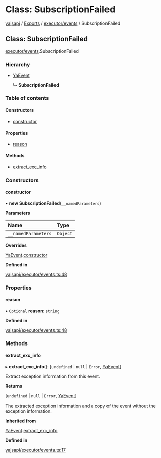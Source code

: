 # Class: SubscriptionFailed

[yajsapi](../yajsapi.md) / [Exports](../modules/) / [executor/events](../modules/executor_events.md) / SubscriptionFailed

## Class: SubscriptionFailed

[executor/events](../modules/executor_events.md).SubscriptionFailed

### Hierarchy

* [YaEvent](executor_events.yaevent.md)

  ↳ **SubscriptionFailed**

### Table of contents

#### Constructors

* [constructor](executor_events.subscriptionfailed.md#constructor)

#### Properties

* [reason](executor_events.subscriptionfailed.md#reason)

#### Methods

* [extract\_exc\_info](executor_events.subscriptionfailed.md#extract_exc_info)

### Constructors

#### constructor

• **new SubscriptionFailed**\(`__namedParameters`\)

**Parameters**

| Name | Type |
| :--- | :--- |
| `__namedParameters` | `Object` |

**Overrides**

[YaEvent](executor_events.yaevent.md).[constructor](executor_events.yaevent.md#constructor)

**Defined in**

[yajsapi/executor/events.ts:48](https://github.com/golemfactory/yajsapi/blob/8f42a91/yajsapi/executor/events.ts#L48)

### Properties

#### reason

• `Optional` **reason**: `string`

**Defined in**

[yajsapi/executor/events.ts:48](https://github.com/golemfactory/yajsapi/blob/8f42a91/yajsapi/executor/events.ts#L48)

### Methods

#### extract\_exc\_info

▸ **extract\_exc\_info**\(\): \[`undefined` \| `null` \| `Error`, [YaEvent](executor_events.yaevent.md)\]

Extract exception information from this event.

**Returns**

\[`undefined` \| `null` \| `Error`, [YaEvent](executor_events.yaevent.md)\]

The extracted exception information and a copy of the event without the exception information.

**Inherited from**

[YaEvent](executor_events.yaevent.md).[extract\_exc\_info](executor_events.yaevent.md#extract_exc_info)

**Defined in**

[yajsapi/executor/events.ts:17](https://github.com/golemfactory/yajsapi/blob/8f42a91/yajsapi/executor/events.ts#L17)

